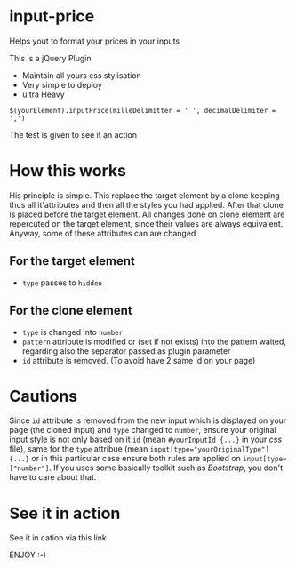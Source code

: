 # input-price
Helps yout to format your prices in your inputs

This is a jQuery Plugin
- Maintain all yours css stylisation
- Very simple to deploy
- ultra Heavy

`$(yourElement).inputPrice(milleDelimitter = ' ', decimalDelimiter = ',')`

The test is given to see it an action

# How this works
His principle is simple. This replace the target element by a clone keeping thus all it'attributes and then all the styles you had applied. After that clone is placed before the target element. All changes done on clone element are repercuted on the target element, since their values are always equivalent.
Anyway, some of these attributes can are changed
## For the target element
- `type` passes to `hidden`
## For the clone element
- `type` is changed into `number`
- `pattern` attribute is modified or (set if not exists) into the pattern waited, regarding also the separator passed as plugin parameter
- `id` attribute is removed. (To avoid have 2 same id on your page)

# Cautions
Since `id` attribute is removed from the new input which is displayed on your page (the cloned input) and `type` changed to `number`, ensure your original input style is not only based on it `id` (mean `#yourInputId {...}` in your *css* file), same for the `type` attribue (mean `input[type="yourOriginalType"] {...}` or in this particular case ensure both rules are applied on `input[type=["number"]`. If you uses some basically toolkit such as *Bootstrap*, you don't have to care about that.

# See it in action
See it in cation via this link

ENJOY :-)

